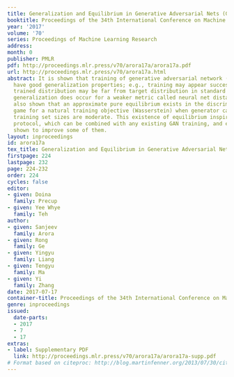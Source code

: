```yaml
---
title: Generalization and Equilibrium in Generative Adversarial Nets (GANs)
booktitle: Proceedings of the 34th International Conference on Machine Learning
year: '2017'
volume: '70'
series: Proceedings of Machine Learning Research
address: 
month: 0
publisher: PMLR
pdf: http://proceedings.mlr.press/v70/arora17a/arora17a.pdf
url: http://proceedings.mlr.press/v70/arora17a.html
abstract: It is shown that training of generative adversarial network (GAN) may not
  have good generalization properties; e.g., training may appear successful but the
  trained distribution may be far from target distribution in standard metrics. However,
  generalization does occur for a weaker metric called neural net distance. It is
  also shown that an approximate pure equilibrium exists in the discriminator/generator
  game for a natural training objective (Wasserstein) when generator capacity and
  training set sizes are moderate. This existence of equilibrium inspires MIX+GAN
  protocol, which can be combined with any existing GAN training, and empirically
  shown to improve some of them.
layout: inproceedings
id: arora17a
tex_title: Generalization and Equilibrium in Generative Adversarial Nets ({GAN}s)
firstpage: 224
lastpage: 232
page: 224-232
order: 224
cycles: false
editor:
- given: Doina
  family: Precup
- given: Yee Whye
  family: Teh
author:
- given: Sanjeev
  family: Arora
- given: Rong
  family: Ge
- given: Yingyu
  family: Liang
- given: Tengyu
  family: Ma
- given: Yi
  family: Zhang
date: 2017-07-17
container-title: Proceedings of the 34th International Conference on Machine Learning
genre: inproceedings
issued:
  date-parts:
  - 2017
  - 7
  - 17
extras:
- label: Supplementary PDF
  link: http://proceedings.mlr.press/v70/arora17a/arora17a-supp.pdf
# Format based on citeproc: http://blog.martinfenner.org/2013/07/30/citeproc-yaml-for-bibliographies/
---
```

